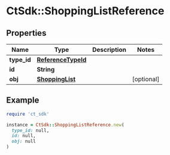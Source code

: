 # CtSdk::ShoppingListReference

## Properties

| Name | Type | Description | Notes |
| ---- | ---- | ----------- | ----- |
| **type_id** | [**ReferenceTypeId**](ReferenceTypeId.md) |  |  |
| **id** | **String** |  |  |
| **obj** | [**ShoppingList**](ShoppingList.md) |  | [optional] |

## Example

```ruby
require 'ct_sdk'

instance = CtSdk::ShoppingListReference.new(
  type_id: null,
  id: null,
  obj: null
)
```

